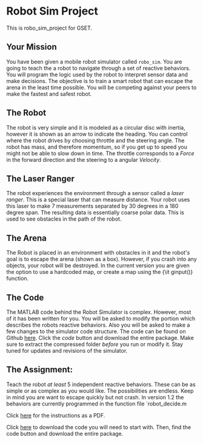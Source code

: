 # Robot Sim Project
This is robo_sim_project for GSET. 

## Your Mission
You have been given a mobile robot simulator called `robo_sim`. You are going to teach the a robot to navigate through a set of reactive behaviors. You will program the logic used by the robot to interpret sensor data and make decisions. The objective is to train a smart robot that can escape the arena in the least time possible. You will be competing against your peers to make the fastest and safest robot.    

## The Robot
The robot is very simple and it is modeled as a circular disc with inertia, however it is shown as an arrow to indicate the heading. You can control where the robot drives by choosing throttle and the steering angle. The robot has mass, and therefore momentum, so if you get up to speed you might not be able to slow down in time. The throttle corresponds to a *Force* in the forward direction and the steering to a angular *Velocity*. 

## The Laser Ranger
The robot experiences the environment through a sensor called a *laser ranger*. This is a special laser that can measure distance. Your robot uses this laser to make 7 measurements separated by 30 degrees in a 180  degree span. The resulting data is essentially coarse polar data. This is used to see obstacles in the path of the robot.

## The Arena
The Robot is placed in an environment with obstacles in it and the robot's goal is to escape the arena (shown as a box). However, if you crash into any objects, your robot will be destroyed. In the current version you are given the option to use a hardcoded map, or create a map using the {\it ginput()} function.
			
## The Code
The MATLAB code behind the Robot Simulator is complex. However, most of it has been written for you. You will be asked to modify the portion which describes the robots reactive behaviors. Also you will be asked to make a few changes to the simulator code structure. The code can be found on Github [here](https://github.com/thillRobot/robo_sim). Click the *code* button and download the entire package. Make sure to extract the compressed folder _before_ you run or modify it. Stay tuned for updates and revisions of the simulator.

## The Assignment:
Teach the robot _at least_ 5 independent reactive behaviors. These can be as simple or as complex as you would like. The possibilities are endless. Keep in mind you are want to escape quickly but not crash. In version 1.2 the behaviors are currently programmed in the function file `robot_decide.m
		


Click [here](https://github.com/thillRobot/matlab_workshop/blob/gset/project/robo_sim_project/robo_sim_project.pdf) for the instructions as a PDF.

Click [here](thillRobot/robo_sim/releases/tag/v2.0) to download the code you will need to start with. Then, find the code button and download the entire package.


